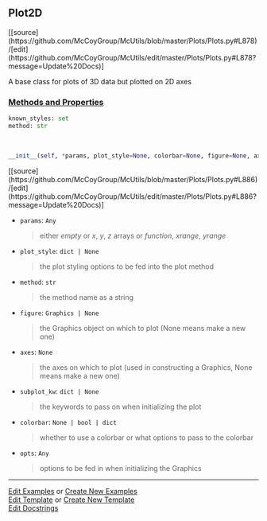 ## <a id="McUtils.Plots.Plots.Plot2D">Plot2D</a> 
<div class="docs-source-link" markdown="1">
[[source](https://github.com/McCoyGroup/McUtils/blob/master/Plots/Plots.py#L878)/[edit](https://github.com/McCoyGroup/McUtils/edit/master/Plots/Plots.py#L878?message=Update%20Docs)]
</div>

A base class for plots of 3D data but plotted on 2D axes

<div class="collapsible-section">
 <div class="collapsible-section collapsible-section-header" markdown="1">
 
### <a class="collapse-link" data-toggle="collapse" href="#methods">Methods and Properties</a> <a class="float-right" data-toggle="collapse" href="#methods"><i class="fa fa-chevron-down"></i></a>

 </div>
 <div class="collapsible-section collapsible-section-body collapse" id="methods" markdown="1">

```python
known_styles: set
method: str
```
<a id="McUtils.Plots.Plots.Plot2D.__init__" class="docs-object-method">&nbsp;</a> 
```python
__init__(self, *params, plot_style=None, colorbar=None, figure=None, axes=None, subplot_kw=None, **opts): 
```
<div class="docs-source-link" markdown="1">
[[source](https://github.com/McCoyGroup/McUtils/blob/master/Plots/Plots.py#L886)/[edit](https://github.com/McCoyGroup/McUtils/edit/master/Plots/Plots.py#L886?message=Update%20Docs)]
</div>


- `params`: `Any`
    >either _empty_ or _x_, _y_, _z_ arrays or _function_, _xrange_, _yrange_
- `plot_style`: `dict | None`
    >the plot styling options to be fed into the plot method
- `method`: `str`
    >the method name as a string
- `figure`: `Graphics | None`
    >the Graphics object on which to plot (None means make a new one)
- `axes`: `None`
    >the axes on which to plot (used in constructing a Graphics, None means make a new one)
- `subplot_kw`: `dict | None`
    >the keywords to pass on when initializing the plot
- `colorbar`: `None | bool | dict`
    >whether to use a colorbar or what options to pass to the colorbar
- `opts`: `Any`
    >options to be fed in when initializing the Graphics

 </div>
</div>




___

[Edit Examples](https://github.com/McCoyGroup/McUtils/edit/gh-pages/ci/examples/McUtils/Plots/Plots/Plot2D.md) or 
[Create New Examples](https://github.com/McCoyGroup/McUtils/new/gh-pages/?filename=ci/examples/McUtils/Plots/Plots/Plot2D.md) <br/>
[Edit Template](https://github.com/McCoyGroup/McUtils/edit/gh-pages/ci/docs/McUtils/Plots/Plots/Plot2D.md) or 
[Create New Template](https://github.com/McCoyGroup/McUtils/new/gh-pages/?filename=ci/docs/templates/McUtils/Plots/Plots/Plot2D.md) <br/>
[Edit Docstrings](https://github.com/McCoyGroup/McUtils/edit/master/Plots/Plots.py#L878?message=Update%20Docs)